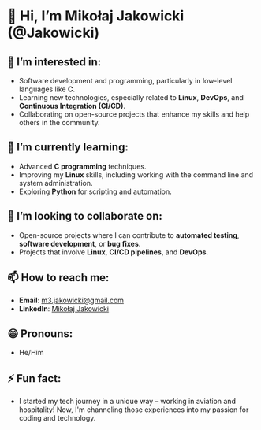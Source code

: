 # 👋 Hi, I’m Mikołaj Jakowicki (@Jakowicki)

## 👀 I’m interested in:
- Software development and programming, particularly in low-level languages like **C**.
- Learning new technologies, especially related to **Linux**, **DevOps**, and **Continuous Integration (CI/CD)**.
- Collaborating on open-source projects that enhance my skills and help others in the community.

## 🌱 I’m currently learning:
- Advanced **C programming** techniques.
- Improving my **Linux** skills, including working with the command line and system administration.
- Exploring **Python** for scripting and automation.

## 💞️ I’m looking to collaborate on:
- Open-source projects where I can contribute to **automated testing**, **software development**, or **bug fixes**.
- Projects that involve **Linux**, **CI/CD pipelines**, and **DevOps**.

## 📫 How to reach me:
- **Email**: m3.jakowicki@gmail.com
- **LinkedIn**: [Mikołaj Jakowicki](https://www.linkedin.com/in/mikołaj-jakowicki-809847275/overlay/about-this-profile/?lipi=urn%3Ali%3Apage%3Ad_flagship3_profile_view_base%3BI%2B%2FocZRtRreDUc6JLXbvYg%3D%3D)

## 😄 Pronouns:
- He/Him

## ⚡ Fun fact:
- I started my tech journey in a unique way – working in aviation and hospitality! Now, I'm channeling those experiences into my passion for coding and technology.
